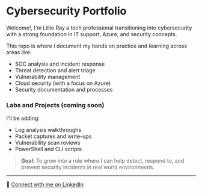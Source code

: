 # Cybersecurity Portfolio

Welcome!, I'm Lillie Ray  a tech professional transitioning into cybersecurity with a strong foundation in IT support, Azure, and security concepts.

This repo is where I document my hands on practice and learning across areas like:
-  SOC analysis and incident response
- Threat detection and alert triage
- Vulnerability management
- Cloud security (with a focus on Azure)
- Security documentation and processes

### Labs and Projects (coming soon)
I'll be adding:
- Log analysis walkthroughs
- Packet captures and write-ups
- Vulnerability scan reviews
- PowerShell and CLI scripts

> **Goal:** To grow into a role where I can help detect, respond to, and prevent security incidents in real world environments.

---

🔗 [Connect with me on LinkedIn](https://www.linkedin.com/in/lillieray)
